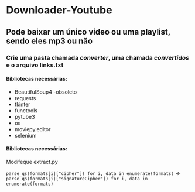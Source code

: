 # Downloader-Youtube

## Pode baixar um único vídeo ou uma playlist, sendo eles mp3 ou não

### Crie uma pasta chamada *converter*, uma chamada *convertidos* e o arquivo links.txt

#### Bibliotecas necessárias:
- BeautifulSoup4 -obsoleto
- requests
- tkinter
- functools
- pytube3
- os
- moviepy.editor 
- selenium

#### Bibliotecas necessárias:
Modifeque extract.py

```parse_qs(formats[i]["cipher"]) for i, data in enumerate(formats)``` -> ```parse_qs(formats[i]["signatureCipher"]) for i, data in enumerate(formats)```